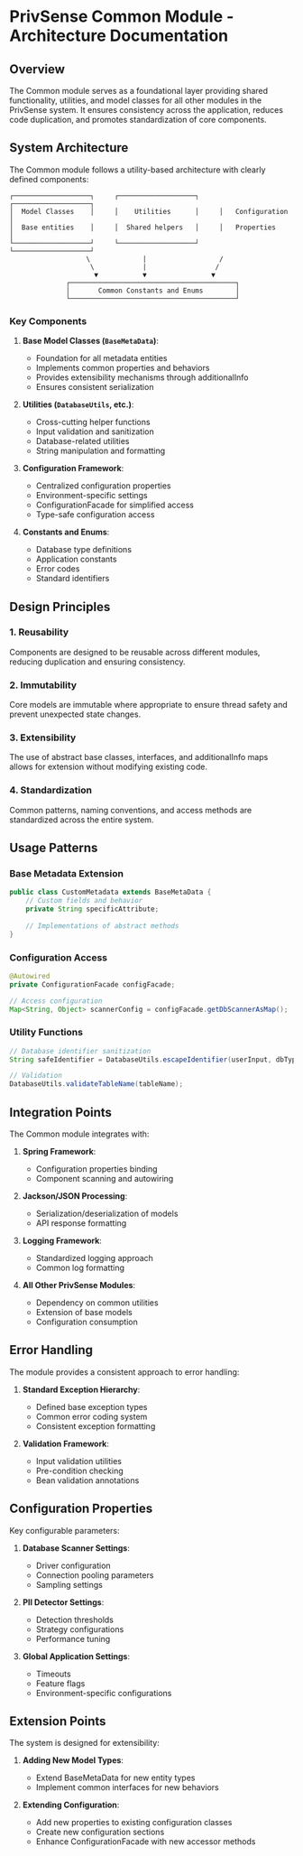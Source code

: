 # PrivSense Common Module - Architecture Documentation

## Overview

The Common module serves as a foundational layer providing shared functionality, utilities, and model classes for all other modules in the PrivSense system. It ensures consistency across the application, reduces code duplication, and promotes standardization of core components.

## System Architecture

The Common module follows a utility-based architecture with clearly defined components:

```
┌───────────────────┐     ┌───────────────────┐     ┌───────────────────┐
│  Model Classes    │     │    Utilities      │     │   Configuration   │
│  Base entities    │     │  Shared helpers   │     │   Properties      │
└───────────────────┘     └───────────────────┘     └───────────────────┘
                   \             |                  /
                    \            |                 /
                     ▼           ▼                ▼
              ┌─────────────────────────────────────────┐
              │       Common Constants and Enums        │
              └─────────────────────────────────────────┘
```

### Key Components

1. **Base Model Classes (`BaseMetaData`)**:
   - Foundation for all metadata entities
   - Implements common properties and behaviors
   - Provides extensibility mechanisms through additionalInfo
   - Ensures consistent serialization

2. **Utilities (`DatabaseUtils`, etc.)**:
   - Cross-cutting helper functions
   - Input validation and sanitization
   - Database-related utilities
   - String manipulation and formatting

3. **Configuration Framework**:
   - Centralized configuration properties
   - Environment-specific settings
   - ConfigurationFacade for simplified access
   - Type-safe configuration access

4. **Constants and Enums**:
   - Database type definitions
   - Application constants
   - Error codes
   - Standard identifiers

## Design Principles

### 1. Reusability
Components are designed to be reusable across different modules, reducing duplication and ensuring consistency.

### 2. Immutability
Core models are immutable where appropriate to ensure thread safety and prevent unexpected state changes.

### 3. Extensibility
The use of abstract base classes, interfaces, and additionalInfo maps allows for extension without modifying existing code.

### 4. Standardization
Common patterns, naming conventions, and access methods are standardized across the entire system.

## Usage Patterns

### Base Metadata Extension
```java
public class CustomMetadata extends BaseMetaData {
    // Custom fields and behavior
    private String specificAttribute;
    
    // Implementations of abstract methods
}
```

### Configuration Access
```java
@Autowired
private ConfigurationFacade configFacade;

// Access configuration
Map<String, Object> scannerConfig = configFacade.getDbScannerAsMap();
```

### Utility Functions
```java
// Database identifier sanitization
String safeIdentifier = DatabaseUtils.escapeIdentifier(userInput, dbType);

// Validation
DatabaseUtils.validateTableName(tableName);
```

## Integration Points

The Common module integrates with:

1. **Spring Framework**:
   - Configuration properties binding
   - Component scanning and autowiring

2. **Jackson/JSON Processing**:
   - Serialization/deserialization of models
   - API response formatting

3. **Logging Framework**:
   - Standardized logging approach
   - Common log formatting

4. **All Other PrivSense Modules**:
   - Dependency on common utilities
   - Extension of base models
   - Configuration consumption

## Error Handling

The module provides a consistent approach to error handling:

1. **Standard Exception Hierarchy**:
   - Defined base exception types
   - Common error coding system
   - Consistent exception formatting

2. **Validation Framework**:
   - Input validation utilities
   - Pre-condition checking
   - Bean validation annotations

## Configuration Properties

Key configurable parameters:

1. **Database Scanner Settings**:
   - Driver configuration
   - Connection pooling parameters
   - Sampling settings

2. **PII Detector Settings**:
   - Detection thresholds
   - Strategy configurations
   - Performance tuning

3. **Global Application Settings**:
   - Timeouts
   - Feature flags
   - Environment-specific configurations

## Extension Points

The system is designed for extensibility:

1. **Adding New Model Types**:
   - Extend BaseMetaData for new entity types
   - Implement common interfaces for new behaviors

2. **Extending Configuration**:
   - Add new properties to existing configuration classes
   - Create new configuration sections
   - Enhance ConfigurationFacade with new accessor methods